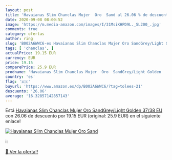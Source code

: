 ```yaml
---
layout: post
title: 'Havaianas Slim Chanclas Mujer  Oro  Sand al 26.06 % de descuento'
date: 2020-09-08 08:00:52
image: 'https://m.media-amazon.com/images/I/31MsiKHPD9L._SL200_.jpg'
comments: true
category: ofertas
author: ring
slug: 'B002A6WWC6-es Havaianas Slim Chanclas Mujer Oro SandGrey/Light Golden...'
tags: [ 'chanclas', ]
actualPrice: 19.15 EUR
currency: EUR
price: 19.15
comparePrice: 25.9 EUR
prodname: 'Havaianas Slim Chanclas Mujer  Oro  SandGrey/Light Golden   37/38 EU'
country: 'es'
flag: '🇪🇸'
buyurl: 'https://www.amazon.es/dp/B002A6WWC6/?tag=tolees-21'
descuento: '26.06'
average: '16.32857142857143'
---
```


Está [Havaianas Slim Chanclas Mujer  Oro  SandGrey/Light Golden   37/38 EU](https://www.amazon.es/dp/B002A6WWC6/?tag=tolees-21) con 26.06 de descuento por 19.15 EUR (original: 25.9 EUR) en el siguiente enlace!

[![Havaianas Slim Chanclas Mujer  Oro  Sand](https://m.media-amazon.com/images/I/31MsiKHPD9L._SL200_.jpg)](https://www.amazon.es/dp/B002A6WWC6/?tag=tolees-21)

ℹ️:


[🛒 Ver la oferta!!](https://www.amazon.es/dp/B002A6WWC6/?tag=tolees-21)
